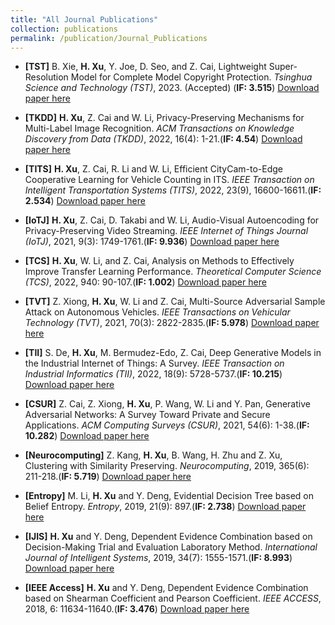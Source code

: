 ```yaml
---
title: "All Journal Publications"
collection: publications
permalink: /publication/Journal_Publications
---
```


- **[TST]** B. Xie, **H. Xu**, Y. Joe, D. Seo, and Z. Cai, Lightweight Super-Resolution Model for Complete Model Copyright Protection. _Tsinghua Science and Technology (TST)_, 2023. (Accepted) (**IF: 3.515**) [Download paper here](http://honghuixuhenry.github.io/files/TST.pdf)

- **[TKDD]** **H. Xu**, Z. Cai and W. Li, Privacy-Preserving Mechanisms for Multi-Label Image Recognition. _ACM Transactions on Knowledge Discovery from Data (TKDD)_, 2022, 16(4): 1-21.(**IF: 4.54**) [Download paper here](http://honghuixuhenry.github.io/files/TKDD.pdf)

- **[TITS]** **H. Xu**, Z. Cai, R. Li and W. Li, Efficient CityCam-to-Edge Cooperative Learning for Vehicle Counting in ITS. _IEEE Transaction on Intelligent Transportation Systems (TITS)_, 2022, 23(9), 16600-16611.(**IF: 2.534**) [Download paper here](http://honghuixuhenry.github.io/files/TITS.pdf)

- **[IoTJ]** **H. Xu**, Z. Cai, D. Takabi and W. Li, Audio-Visual Autoencoding for Privacy-Preserving Video Streaming. _IEEE Internet of Things Journal (IoTJ)_, 2021, 9(3): 1749-1761.(**IF: 9.936**) [Download paper here](http://honghuixuhenry.github.io/files/IoTJ.pdf)

- **[TCS]** **H. Xu**, W. Li, and Z. Cai, Analysis on Methods to Effectively Improve Transfer Learning Performance. _Theoretical Computer Science (TCS)_, 2022, 940: 90-107.(**IF: 1.002**) [Download paper here](http://honghuixuhenry.github.io/files/TCS.pdf)

- **[TVT]** Z. Xiong, **H. Xu**, W. Li and Z. Cai, Multi-Source Adversarial Sample Attack on Autonomous Vehicles. _IEEE Transactions on Vehicular Technology (TVT)_, 2021, 70(3): 2822-2835.(**IF: 5.978**) [Download paper here](http://honghuixuhenry.github.io/files/TVT.pdf)

- **[TII]** S. De, **H. Xu**, M. Bermudez-Edo, Z. Cai, Deep Generative Models in the Industrial Internet of Things: A Survey. _IEEE Transaction on Industrial Informatics (TII)_, 2022, 18(9): 5728-5737.(**IF: 10.215**) [Download paper here](http://honghuixuhenry.github.io/files/TII.pdf)

- **[CSUR]** Z. Cai, Z. Xiong, **H. Xu**, P. Wang, W. Li and Y. Pan, Generative Adversarial Networks: A Survey Toward Private and Secure Applications. _ACM Computing Surveys (CSUR)_, 2021, 54(6): 1-38.(**IF: 10.282**) [Download paper here](http://honghuixuhenry.github.io/files/CSUR.pdf)

- **[Neurocomputing]** Z. Kang, **H. Xu**, B. Wang, H. Zhu and Z. Xu, Clustering with Similarity Preserving. _Neurocomputing_, 2019, 365(6): 211-218.(**IF: 5.719**) [Download paper here](http://honghuixuhenry.github.io/files/Neuro.pdf)

- **[Entropy]** M. Li, **H. Xu** and Y. Deng, Evidential Decision Tree based on Belief Entropy. _Entropy_, 2019, 21(9): 897.(**IF: 2.738**) [Download paper here](http://honghuixuhenry.github.io/files/Entropy.pdf)

- **[IJIS]** **H. Xu** and Y. Deng, Dependent Evidence Combination based on Decision-Making Trial and Evaluation Laboratory Method. _International Journal of Intelligent Systems_, 2019, 34(7): 1555-1571.(**IF: 8.993**) [Download paper here](http://honghuixuhenry.github.io/files/IJIS.pdf)

- **[IEEE Access]** **H. Xu** and Y. Deng, Dependent Evidence Combination based on Shearman Coefficient and Pearson Coefficient. _IEEE ACCESS_, 2018, 6: 11634-11640.(**IF: 3.476**) [Download paper here](http://honghuixuhenry.github.io/files/Access.pdf)
